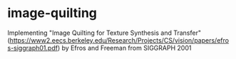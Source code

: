 # image-quilting

Implementing "Image Quilting for Texture Synthesis and Transfer" (https://www2.eecs.berkeley.edu/Research/Projects/CS/vision/papers/efros-siggraph01.pdf) by Efros and Freeman from SIGGRAPH 2001
